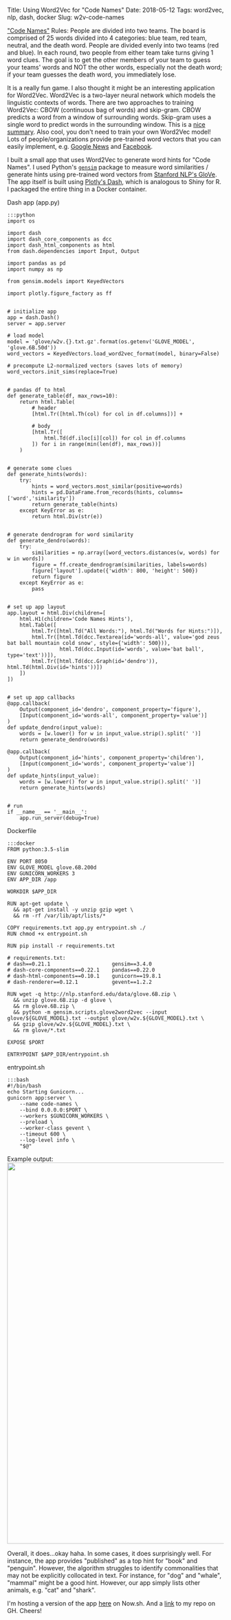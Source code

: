 Title: Using Word2Vec for "Code Names"
Date: 2018-05-12
Tags: word2vec, nlp, dash, docker
Slug: w2v-code-names

["Code Names"](https://en.wikipedia.org/wiki/Codenames_(board_game)) Rules: People are divided into two teams.  The board is comprised of 25 words divided into 4 categories: blue team, red team, neutral, and the death word.  People are divided evenly into two teams (red and blue).  In each round, two people from either team take turns giving 1 word clues.  The goal is to get the other members of your team to guess your teams' words and NOT the other words, especially not the death word; if your team guesses the death word, you immediately lose.

It is a really fun game.  I also thought it might be an interesting application for Word2Vec. Word2Vec is a two-layer neural network which models the linguistic contexts of words.  There are two approaches to training Word2Vec: CBOW (continuous bag of words) and skip-gram.  CBOW predicts a word from a window of surrounding words.  Skip-gram uses a single word to predict words in the surrounding window.  This is a [nice summary](https://www.tensorflow.org/tutorials/word2vec).  Also cool, you don't need to train your own Word2Vec model! Lots of people/organizations provide pre-trained word vectors that you can easily implement, e.g. [Google News](https://code.google.com/archive/p/word2vec/) and [Facebook](https://fasttext.cc/docs/en/english-vectors.html).

I built a small app that uses Word2Vec to generate word hints for "Code Names".  I used Python's [`gensim`](https://radimrehurek.com/gensim/models/word2vec.html) package to measure word similarities / generate hints using pre-trained word vectors from [Stanford NLP's GloVe](https://nlp.stanford.edu/projects/glove/).  The app itself is built using [Plotly's Dash](https://plot.ly/products/dash/), which is analogous to Shiny for R. I packaged the entire thing in a Docker container.

Dash app (app.py)

    :::python
    import os
    
    import dash
    import dash_core_components as dcc
    import dash_html_components as html
    from dash.dependencies import Input, Output
    
    import pandas as pd
    import numpy as np
    
    from gensim.models import KeyedVectors
    
    import plotly.figure_factory as ff
    
    
    # initialize app
    app = dash.Dash()
    server = app.server
    
    # load model
    model = 'glove/w2v.{}.txt.gz'.format(os.getenv('GLOVE_MODEL', 'glove.6B.50d'))
    word_vectors = KeyedVectors.load_word2vec_format(model, binary=False)
    
    # precompute L2-normalized vectors (saves lots of memory)
    word_vectors.init_sims(replace=True)
    
    
    # pandas df to html
    def generate_table(df, max_rows=10):
        return html.Table(
            # header
            [html.Tr([html.Th(col) for col in df.columns])] +
    
            # body
            [html.Tr([
                html.Td(df.iloc[i][col]) for col in df.columns
            ]) for i in range(min(len(df), max_rows))]
        )
    
    
    # generate some clues
    def generate_hints(words):
        try:
            hints = word_vectors.most_similar(positive=words)
            hints = pd.DataFrame.from_records(hints, columns=['word','similarity'])
            return generate_table(hints)
        except KeyError as e:
            return html.Div(str(e))
    
    
    # generate dendrogram for word similarity
    def generate_dendro(words):
        try:
            similarities = np.array([word_vectors.distances(w, words) for w in words])
            figure = ff.create_dendrogram(similarities, labels=words)
            figure['layout'].update({'width': 800, 'height': 500})
            return figure
        except KeyError as e:
            pass
    
    
    # set up app layout
    app.layout = html.Div(children=[
        html.H1(children='Code Names Hints'),
        html.Table([
            html.Tr([html.Td("All Words:"), html.Td("Words for Hints:")]),
            html.Tr([html.Td(dcc.Textarea(id='words-all', value='god zeus bat ball mountain cold snow', style={'width': 500})),
                     html.Td(dcc.Input(id='words', value='bat ball', type='text'))]),
            html.Tr([html.Td(dcc.Graph(id='dendro')), html.Td(html.Div(id='hints'))])
        ])
    ])
    
    
    # set up app callbacks
    @app.callback(
        Output(component_id='dendro', component_property='figure'),
        [Input(component_id='words-all', component_property='value')]
    )
    def update_dendro(input_value):
        words = [w.lower() for w in input_value.strip().split(' ')]
        return generate_dendro(words)
    
    @app.callback(
        Output(component_id='hints', component_property='children'),
        [Input(component_id='words', component_property='value')]
    )
    def update_hints(input_value):
        words = [w.lower() for w in input_value.strip().split(' ')]
        return generate_hints(words)
    
    
    # run
    if __name__ == '__main__':
        app.run_server(debug=True)

Dockerfile

    :::docker
    FROM python:3.5-slim
    
    ENV PORT 8050
    ENV GLOVE_MODEL glove.6B.200d
    ENV GUNICORN_WORKERS 3
    ENV APP_DIR /app
    
    WORKDIR $APP_DIR
    
    RUN apt-get update \
      && apt-get install -y unzip gzip wget \
      && rm -rf /var/lib/apt/lists/*
    
    COPY requirements.txt app.py entrypoint.sh ./
    RUN chmod +x entrypoint.sh
    
    RUN pip install -r requirements.txt
    
    # requirements.txt:
    # dash==0.21.1                    gensim==3.4.0
    # dash-core-components==0.22.1    pandas==0.22.0
    # dash-html-components==0.10.1    gunicorn==19.8.1
    # dash-renderer==0.12.1           gevent==1.2.2
    
    RUN wget -q http://nlp.stanford.edu/data/glove.6B.zip \
      && unzip glove.6B.zip -d glove \
      && rm glove.6B.zip \
      && python -m gensim.scripts.glove2word2vec --input glove/${GLOVE_MODEL}.txt --output glove/w2v.${GLOVE_MODEL}.txt \
      && gzip glove/w2v.${GLOVE_MODEL}.txt \
      && rm glove/*.txt
    
    EXPOSE $PORT
    
    ENTRYPOINT $APP_DIR/entrypoint.sh

entrypoint.sh

    :::bash
    #!/bin/bash
    echo Starting Gunicorn...
    gunicorn app:server \
        --name code-names \
        --bind 0.0.0.0:$PORT \
        --workers $GUNICORN_WORKERS \
        --preload \
        --worker-class gevent \
        --timeout 600 \
        --log-level info \
        "$@"

Example output:
<img src="{filename}images/code-names.png" width="885px" style="display:block; margin-left:auto; margin-right:auto;">

Overall, it does...okay haha.  In some cases, it does surprisingly well.  For instance, the app provides "published" as a top hint for "book" and "penguin".  However, the algorithm struggles to identify commonalities that may not be explicitly collocated in text.  For instance, for "dog" and "whale", "mammal" might be a good hint.  However, our app simply lists other animals, e.g. "cat" and "shark".

I'm hosting a version of the app [here](https://code-names-hnlpvnlkir.now.sh/) on Now.sh.  And a [link](https://github.com/donaldrauscher/code-names) to my repo on GH.  Cheers!
